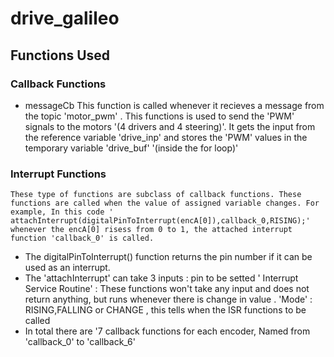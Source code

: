 # drive_galileo
## Functions Used
### Callback Functions 
* messageCb
  This function is called whenever it recieves a message from the topic 'motor_pwm' . This functions is used to send the 'PWM' signals to the motors '(4 drivers and 4 steering)'. It gets the input from the reference variable 'drive_inp' and stores the 'PWM' values in the temporary variable 'drive_buf' '(inside the for loop)'
### Interrupt Functions

    These type of functions are subclass of callback functions. These functions are called when the value of assigned variable changes. For example, In this code ' attachInterrupt(digitalPinToInterrupt(encA[0]),callback_0,RISING);' whenever the encA[0] risess from 0 to 1, the attached interrupt function 'callback_0' is called.
  * The digitalPinToInterrupt() function  returns the pin number if it can be used as an interrupt.
  * The 'attachInterrupt' can take 3 inputs : pin to be setted
                                           ' Interrupt Service Routine' : These functions won't take any input and does not return anything, but runs whenever there is change in value .
                                           'Mode' : RISING,FALLING or CHANGE , this tells when the ISR functions to be called
  * In total there are '7 callback functions for each encoder, Named from 'callback_0' to 'callback_6'
